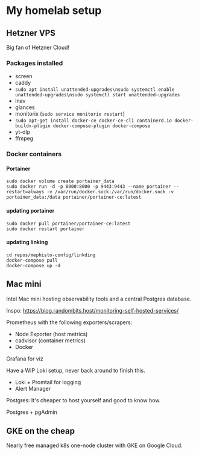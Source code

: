 # My homelab setup

## Hetzner VPS

Big fan of Hetzner Cloud!

### Packages installed

- screen
- caddy
- `sudo apt install unattended-upgrades\nsudo systemctl enable unattended-upgrades\nsudo systemctl start unattended-upgrades`
- lnav
- glances
- monitorix (`sudo service monitorix restart`)
- `sudo apt-get install docker-ce docker-ce-cli containerd.io docker-buildx-plugin docker-compose-plugin docker-compose`
- yt-dlp
- ffmpeg

### Docker containers

#### Portainer

```shell
sudo docker volume create portainer_data
sudo docker run -d -p 8000:8000 -p 9443:9443 --name portainer --restart=always -v /var/run/docker.sock:/var/run/docker.sock -v portainer_data:/data portainer/portainer-ce:latest
```

#### updating portainer

```shell
sudo docker pull portainer/portainer-ce:latest
sudo docker restart portainer
```

#### updating linking

```shell
cd repos/mephisto-config/linkding
docker-compose pull
docker-compose up -d
```

## Mac mini

Intel Mac mini hosting observability tools and a central Postgres database.

Inspo: https://blog.randombits.host/monitoring-self-hosted-services/

Prometheus with the following exporters/scrapers:

- Node Exporter (host metrics)
- cadvisor (container metrics)
- Docker

Grafana for viz

Have a WIP Loki setup, never back around to finish this.

- Loki + Promtail for logging
- Alert Manager

Postgres: It's cheaper to host yourself and good to know how.

Postgres + pgAdmin

## GKE on the cheap

Nearly free managed k8s one-node cluster with GKE on Google Cloud.

